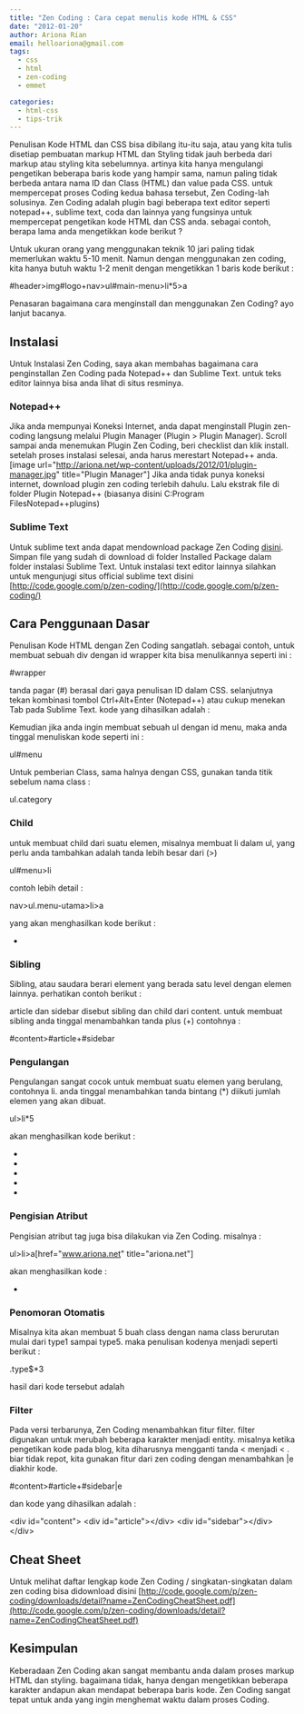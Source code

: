 ```yaml
---
title: "Zen Coding : Cara cepat menulis kode HTML & CSS"
date: "2012-01-20"
author: Ariona Rian
email: helloariona@gmail.com
tags: 
  - css
  - html
  - zen-coding
  - emmet

categories: 
  - html-css
  - tips-trik
---
```


Penulisan Kode HTML dan CSS bisa dibilang itu-itu saja, atau yang kita tulis disetiap pembuatan markup HTML dan Styling tidak jauh berbeda dari markup atau styling kita sebelumnya. artinya kita hanya mengulangi pengetikan beberapa baris kode yang hampir sama, namun paling tidak berbeda antara nama ID dan Class (HTML) dan value pada CSS. untuk mempercepat proses Coding kedua bahasa tersebut, Zen Coding-lah solusinya. Zen Coding adalah plugin bagi beberapa text editor seperti notepad++, sublime text, coda dan lainnya yang fungsinya untuk mempercepat pengetikan kode HTML dan CSS anda. sebagai contoh, berapa lama anda mengetikkan kode berikut ?

    
    

Untuk ukuran orang yang menggunakan teknik 10 jari paling tidak memerlukan waktu 5-10 menit. Namun dengan menggunakan zen coding, kita hanya butuh waktu 1-2 menit dengan mengetikkan 1 baris kode berikut :

#header>img#logo+nav>ul#main-menu>li\*5>a

Penasaran bagaimana cara menginstall dan menggunakan Zen Coding? ayo lanjut bacanya.

## Instalasi

Untuk Instalasi Zen Coding, saya akan membahas bagaimana cara penginstallan Zen Coding pada Notepad++ dan Sublime Text. untuk teks editor lainnya bisa anda lihat di situs resminya.

### Notepad++

Jika anda mempunyai Koneksi Internet, anda dapat menginstall Plugin zen-coding langsung melalui Plugin Manager (Plugin > Plugin Manager). Scroll sampai anda menemukan Plugin Zen Coding, beri checklist dan klik install. setelah proses instalasi selesai, anda harus merestart Notepad++ anda. \[image url="http://ariona.net/wp-content/uploads/2012/01/plugin-manager.jpg" title="Plugin Manager"\] Jika anda tidak punya koneksi internet, download plugin zen coding terlebih dahulu. Lalu ekstrak file di folder Plugin Notepad++ (biasanya disini C:Program FilesNotepad++plugins)

### Sublime Text

Untuk sublime text anda dapat mendownload package Zen Coding [disini](http://ariona.net/wp-content/uploads/2012/01/ZenCoding.sublime-package). Simpan file yang sudah di download di folder Installed Package dalam folder instalasi Sublime Text. Untuk instalasi text editor lainnya silahkan untuk mengunjugi situs official sublime text disini [http://code.google.com/p/zen-coding/](http://code.google.com/p/zen-coding/)

## Cara Penggunaan Dasar

Penulisan Kode HTML dengan Zen Coding sangatlah. sebagai contoh, untuk membuat sebuah div dengan id wrapper kita bisa menulikannya seperti ini :

#wrapper

tanda pagar (#) berasal dari gaya penulisan ID dalam CSS. selanjutnya tekan kombinasi tombol Ctrl+Alt+Enter (Notepad++) atau cukup menekan Tab pada Sublime Text. kode yang dihasilkan adalah :

Kemudian jika anda ingin membuat sebuah ul dengan id menu, maka anda tinggal menuliskan kode seperti ini :

ul#menu

Untuk pemberian Class, sama halnya dengan CSS, gunakan tanda titik sebelum nama class :

ul.category

### Child

untuk membuat child dari suatu elemen, misalnya membuat li dalam ul, yang perlu anda tambahkan adalah tanda lebih besar dari (>)

ul#menu>li

contoh lebih detail :

nav>ul.menu-utama>li>a

yang akan menghasilkan kode berikut :

<nav>
    <ul class="menu-utama">
        <li><a href=""></a></li>
    </ul>
</nav>

### Sibling

Sibling, atau saudara berari element yang berada satu level dengan elemen lainnya. perhatikan contoh berikut :

    

    

</div>

article dan sidebar disebut sibling dan child dari content. untuk membuat sibling anda tinggal menambahkan tanda plus (+) contohnya :

#content>#article+#sidebar

### Pengulangan

Pengulangan sangat cocok untuk membuat suatu elemen yang berulang, contohnya li. anda tinggal menambahkan tanda bintang (\*) diikuti jumlah elemen yang akan dibuat.

ul>li\*5

akan menghasilkan kode berikut :

<ul>
    <li></li>
    <li></li>
    <li></li>
    <li></li>
    <li></li>
</ul>

### Pengisian Atribut

Pengisian atribut tag juga bisa dilakukan via Zen Coding. misalnya :

ul>li>a\[href="www.ariona.net" title="ariona.net"\]

akan menghasilkan kode :

<ul>
    <li><a href="www.ariona.net" title="ariona.net"></a></li>
</ul>

### Penomoran Otomatis

Misalnya kita akan membuat 5 buah class dengan nama class berurutan mulai dari type1 sampai type5. maka penulisan kodenya menjadi seperti berikut :

.type$\*3

hasil dari kode tersebut adalah

### Filter

Pada versi terbarunya, Zen Coding menambahkan fitur filter. filter digunakan untuk merubah beberapa karakter menjadi entity. misalnya ketika pengetikan kode pada blog, kita diharusnya mengganti tanda < menjadi &lt; . biar tidak repot, kita gunakan fitur dari zen coding dengan menambahkan |e diakhir kode.

#content>#article+#sidebar|e

dan kode yang dihasilkan adalah :

&lt;div id="content"&gt;
    &lt;div id="article"&gt;&lt;/div&gt;
    &lt;div id="sidebar"&gt;&lt;/div&gt;
&lt;/div&gt;

## Cheat Sheet

Untuk melihat daftar lengkap kode Zen Coding / singkatan-singkatan dalam zen coding bisa didownload disini [http://code.google.com/p/zen-coding/downloads/detail?name=ZenCodingCheatSheet.pdf](http://code.google.com/p/zen-coding/downloads/detail?name=ZenCodingCheatSheet.pdf)

## Kesimpulan

Keberadaan Zen Coding akan sangat membantu anda dalam proses markup HTML dan styling. bagaimana tidak, hanya dengan mengetikkan beberapa karakter andapun akan mendapat beberapa baris kode. Zen Coding sangat tepat untuk anda yang ingin menghemat waktu dalam proses Coding.

